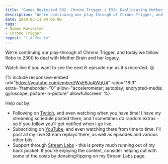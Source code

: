 ```yaml
---
title: "Games Revisited S02: Chrono Trigger / E56: Deallocating Mother Brain"
description: "We're continuing our play-through of Chrono Trigger, and today we follow Robo to 2300 to deal with Mother Brain and her legacy."
date: 2020-03-11 04:00:00
tags:
- Games Revisited
- Chrono Trigger
repost: "" #"dev.to"
---
```


We're continuing our play-through of Chrono Trigger, and today we follow Robo to 2300 to deal with Mother Brain and her legacy.

Watch live if you want to see the next 6-episode run as it's recorded. :smiley:
<!--more-->

{% include responsive-embed url="https://youtube.com/embed/WxE6JoAWqU4" ratio="16:9" extra='frameborder="0" allow="accelerometer; autoplay; encrypted-media; gyroscope; picture-in-picture" allowfullscreen' %}

Help out by:
 * Following on [Twtich](https://twitch.tv/AnonJr_Live), and even watching when you have time! I have my streaming schedule posted there, and I sometimes do random extras - so if you follow you'll get notified when I go live.
 * Subscribing on [YouTube](http://www.youtube.com/channel/UCXafqhKHbkSUIrq0LAuu0tw), and even watching there from time to time. I'll post all my Live Stream replays there, as well as episodes and various other bits.
 * Support through [Stream Labs](https://streamlabs.com/anonjr_live) - this is pretty much running out of my back pocket. If you're enjoying the content, consider helping out with some of the costs by donating/tipping on my Stream Labs page.